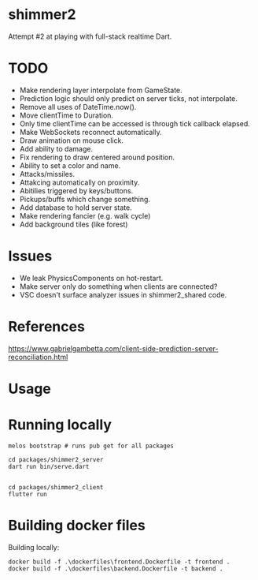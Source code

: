 # shimmer2
 Attempt #2 at playing with full-stack realtime Dart.

# TODO
* Make rendering layer interpolate from GameState.
* Prediction logic should only predict on server ticks, not interpolate.
* Remove all uses of DateTime.now().
* Move clientTime to Duration.
* Only time clientTime can be accessed is through tick callback elapsed.
* Make WebSockets reconnect automatically.
* Draw animation on mouse click.
* Add ability to damage.
* Fix rendering to draw centered around position.
* Ability to set a color and name.
* Attacks/missiles.
* Attakcing automatically on proximity.
* Abitilies triggered by keys/buttons.
* Pickups/buffs which change something.
* Add database to hold server state.
* Make rendering fancier (e.g. walk cycle)
* Add background tiles (like forest)


# Issues
- We leak PhysicsComponents on hot-restart.
- Make server only do something when clients are connected?
- VSC doesn't surface analyzer issues in shimmer2_shared code.

# References
https://www.gabrielgambetta.com/client-side-prediction-server-reconciliation.html


# Usage

# Running locally
```
melos bootstrap # runs pub get for all packages

cd packages/shimmer2_server
dart run bin/serve.dart


cd packages/shimmer2_client
flutter run
```

# Building docker files

Building locally:
```
docker build -f .\dockerfiles\frontend.Dockerfile -t frontend . 
docker build -f .\dockerfiles\backend.Dockerfile -t backend .
```